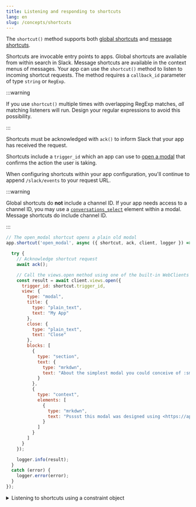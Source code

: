 ```yaml
---
title: Listening and responding to shortcuts
lang: en
slug: /concepts/shortcuts
---
```


The `shortcut()` method supports both [global shortcuts](https://api.slack.com/interactivity/shortcuts/using#global_shortcuts) and [message shortcuts](https://api.slack.com/interactivity/shortcuts/using#message_shortcuts).

Shortcuts are invocable entry points to apps. Global shortcuts are available from within search in Slack. Message shortcuts are available in the context menus of messages. Your app can use the `shortcut()` method to listen to incoming shortcut requests. The method requires a `callback_id` parameter of type `string` or `RegExp`.

:::warning 

If you use `shortcut()` multiple times with overlapping RegExp matches, _all_ matching listeners will run. Design your regular expressions to avoid this possibility.

:::

Shortcuts must be acknowledged with `ack()` to inform Slack that your app has received the request.

Shortcuts include a `trigger_id` which an app can use to [open a modal](/concepts/creating-modals) that confirms the action the user is taking. 

When configuring shortcuts within your app configuration, you'll continue to append `/slack/events` to your request URL.

:::warning

Global shortcuts do **not** include a channel ID. If your app needs access to a channel ID, you may use a [`conversations_select`](https://api.slack.com/reference/block-kit/block-elements#conversation_select) element within a modal. Message shortcuts do include channel ID.

:::

```javascript
// The open_modal shortcut opens a plain old modal
app.shortcut('open_modal', async ({ shortcut, ack, client, logger }) => {

  try {
    // Acknowledge shortcut request
    await ack();

    // Call the views.open method using one of the built-in WebClients
    const result = await client.views.open({
      trigger_id: shortcut.trigger_id,
      view: {
        type: "modal",
        title: {
          type: "plain_text",
          text: "My App"
        },
        close: {
          type: "plain_text",
          text: "Close"
        },
        blocks: [
          {
            type: "section",
            text: {
              type: "mrkdwn",
              text: "About the simplest modal you could conceive of :smile:\n\nMaybe <https://api.slack.com/reference/block-kit/interactive-components|*make the modal interactive*> or <https://api.slack.com/surfaces/modals/using#modifying|*learn more advanced modal use cases*>."
            }
          },
          {
            type: "context",
            elements: [
              {
                type: "mrkdwn",
                text: "Psssst this modal was designed using <https://api.slack.com/tools/block-kit-builder|*Block Kit Builder*>"
              }
            ]
          }
        ]
      }
    });

    logger.info(result);
  }
  catch (error) {
    logger.error(error);
  }
});
```

<details>
  <summary>
  Listening to shortcuts using a constraint object
  </summary>

  You can use a constraints object to listen to `callback_id` and `type` values. Constraints in the object can be of type string or RegExp object.
  
  ```javascript
  // Your middleware will only be called when the callback_id matches 'open_modal' AND the type matches 'message_action'
  app.shortcut({ callback_id: 'open_modal', type: 'message_action' }, async ({ shortcut, ack, client, logger }) => {
    try {
      // Acknowledge shortcut request
      await ack();

      // Call the views.open method using one of the built-in WebClients
      const result = await client.views.open({
        trigger_id: shortcut.trigger_id,
        view: {
          type: "modal",
          title: {
            type: "plain_text",
            text: "My App"
          },
          close: {
            type: "plain_text",
            text: "Close"
          },
          blocks: [
            {
              type: "section",
              text: {
                type: "mrkdwn",
                text: "About the simplest modal you could conceive of :smile:\n\nMaybe <https://api.slack.com/reference/block-kit/interactive-components|*make the modal interactive*> or <https://api.slack.com/surfaces/modals/using#modifying|*learn more advanced modal use cases*>."
              }
            },
            {
              type: "context",
              elements: [
                {
                  type: "mrkdwn",
                  text: "Psssst this modal was designed using <https://api.slack.com/tools/block-kit-builder|*Block Kit Builder*>"
                }
              ]
            }
          ]
        }
      });

      logger.info(result);
    }
    catch (error) {
      logger.error(error);
    }
  });
  ```
</details>